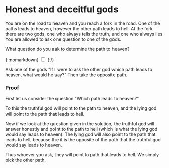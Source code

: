 # Honest and deceitful gods

You are on the road to heaven and you reach a fork in the road. One of the paths
leads to heaven, however the other path leads to hell. At the fork there are two
gods, one who always tells the truth, and one who always lies. You are allowed
to ask one question to one of the gods.

What question do you ask to determine the path to heaven?

{::nomarkdown}
<label for="{{ include.id }}"></label>
<input type="checkbox" class="solution" id="{{ include.id }}">
{:/}
<div>

Ask one of the gods "If I were to ask the other god which path leads to
heaven, what would he say?" Then take the opposite path.

### Proof

First let us consider the question "Which path leads to heaven?"

To this the truthful god will point to the path to heaven, and the lying god
will point to the path that leads to hell.

Now if we look at the question given in the solution, the truthful god will
answer honestly and point to the path to hell (which is what the lying god would
say leads to heaven). The lying god will also point to the path that leads to
hell, because the it is the opposite of the path that the truthful god would say
leads to heaven.

Thus whoever you ask, they will point to path that leads to hell. We simply pick
the other path.

</div>
